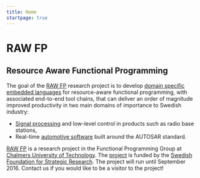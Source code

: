 ```yaml
---
title: Home
startpage: true
---
```


# RAW FP
## Resource Aware Functional Programming

The goal of the [RAW FP](background.html) research project is to develop [domain specific embedded languages](dsl.html) for resource-aware functional programming, with associated end-to-end tool chains, that can deliver an order of magnitude improved productivity in two main domains of importance to Swedish industry:

 * [Signal processing](telecom.html) and low-level control in products such as radio base stations,
 * Real-time [automotive software](automotive.html) built around the AUTOSAR standard.

[RAW FP](background.html) is a research project in the Functional Programming Group at [Chalmers University of Technology](http://www.chalmers.se/cse).
The [project](http://www.cse.chalmers.se/~ms/SSF10Final.pdf) is funded by the [Swedish Foundation for Strategic Research](http://www.stratresearch.se/en/).
The project will run until September 2016. Contact us if you would like to be a visitor to the project!
